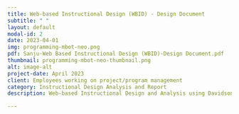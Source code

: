 ```yaml
---
title: Web-based Instructional Design (WBID) - Design Document
subtitle: " "
layout: default
modal-id: 2
date: 2023-04-01
img: programming-mbot-neo.png
pdf: Sanju-Web Based Instructional Design (WBID)-Design Document.pdf
thumbnail: programming-mbot-neo-thumbnail.png
alt: image-alt
project-date: April 2023
client: Employees working on project/program management
category: Instructional Design Analysis and Report
description: Web-based Instructional Design and Analysis using Davidson-Shivers WBID model (2018).

---
```

